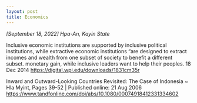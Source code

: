 ```yaml
---
layout: post
title: Economics 
---
```


*[September 18, 2022] Hpa-An, Kayin State*  

Inclusive economic institutions are supported by inclusive political institutions, while extractive economic institutions “are designed to extract incomes and wealth from one subset of society to benefit a different subset. monetary gain, while inclusive leaders want to help their peoples. 18 Dec 2014 https://digital.wpi.edu/downloads/1831cm35r 

Inward and Outward-Looking Countries Revisited: The Case of Indonesia ~ Hla Myint, Pages 39-52 | Published online: 21 Aug 2006 https://www.tandfonline.com/doi/abs/10.1080/00074918412331334602
